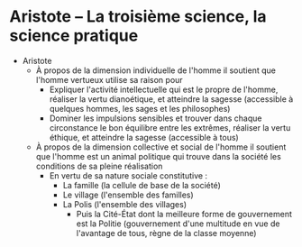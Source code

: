 # Aristote – La troisième science, la science pratique

- Aristote
  - À propos de la dimension individuelle de l'homme il soutient que l'homme vertueux utilise sa raison pour
    - Expliquer l'activité intellectuelle qui est le propre de l'homme, réaliser la vertu dianoétique, et atteindre la sagesse (accessible à quelques hommes, les sages et les philosophes)
    - Dominer les impulsions sensibles et trouver dans chaque circonstance le bon équilibre entre les extrêmes, réaliser la vertu éthique, et atteindre la sagesse (accessible à tous)
  - À propos de la dimension collective et social de l'homme il soutient que l'homme est un animal politique qui trouve dans la société les conditions de sa pleine réalisation
    - En vertu de sa nature sociale constitutive :
	  - La famille (la cellule de base de la société)
	  - Le village (l'ensemble des familles)
	  - La Polis (l'ensemble des villages)
	    - Puis la Cité-État dont la meilleure forme de gouvernement est la Politie (gouvernement d'une multitude en vue de l'avantage de tous, règne de la classe moyenne)
